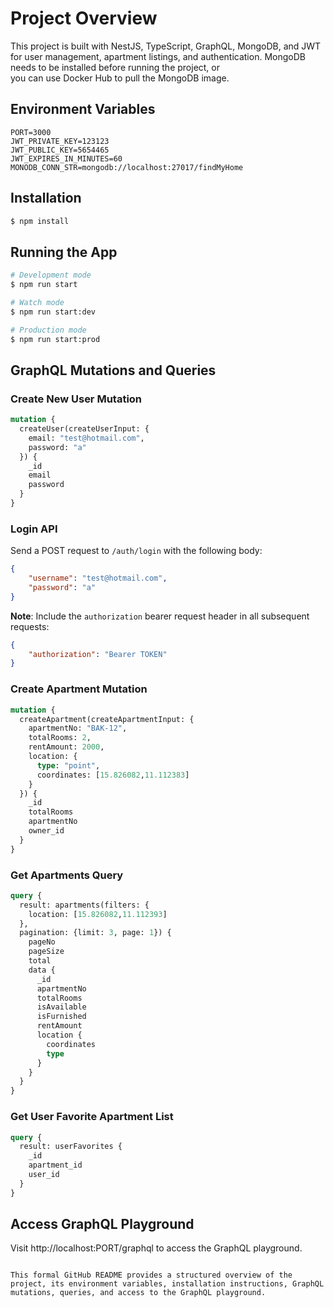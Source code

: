 # Project Overview

This project is built with NestJS, TypeScript, GraphQL, MongoDB, and JWT for user management, apartment listings, and authentication. MongoDB needs to be installed before running the project, or <br/> you can use Docker Hub to pull the MongoDB image.

## Environment Variables

```plaintext
PORT=3000
JWT_PRIVATE_KEY=123123
JWT_PUBLIC_KEY=5654465
JWT_EXPIRES_IN_MINUTES=60
MONODB_CONN_STR=mongodb://localhost:27017/findMyHome
```

## Installation

```bash
$ npm install
```

## Running the App

```bash
# Development mode
$ npm run start

# Watch mode
$ npm run start:dev

# Production mode
$ npm run start:prod
```

## GraphQL Mutations and Queries

### Create New User Mutation

```graphql
mutation {
  createUser(createUserInput: {
    email: "test@hotmail.com",
    password: "a"
  }) {
    _id
    email
    password
  }
}
```

### Login API

Send a POST request to `/auth/login` with the following body:

```json
{
    "username": "test@hotmail.com",
    "password": "a"
}
```

**Note**: Include the `authorization` bearer request header in all subsequent requests:

```json
{
    "authorization": "Bearer TOKEN"
}
```

### Create Apartment Mutation

```graphql
mutation {
  createApartment(createApartmentInput: {
    apartmentNo: "BAK-12",
    totalRooms: 2,
    rentAmount: 2000,
    location: {
      type: "point",
      coordinates: [15.826082,11.112383]
    }
  }) {
    _id
    totalRooms
    apartmentNo
    owner_id
  }
}
```

### Get Apartments Query

```graphql
query {
  result: apartments(filters: {
    location: [15.826082,11.112393]
  },
  pagination: {limit: 3, page: 1}) {
    pageNo
    pageSize
    total
    data {
      _id
      apartmentNo
      totalRooms
      isAvailable
      isFurnished
      rentAmount
      location {
        coordinates
        type
      }
    }
  }
}
```

### Get User Favorite Apartment List

```graphql
query {
  result: userFavorites {
    _id
    apartment_id
    user_id
  }
}
```

## Access GraphQL Playground

Visit http://localhost:PORT/graphql to access the GraphQL playground.
```

This formal GitHub README provides a structured overview of the project, its environment variables, installation instructions, GraphQL mutations, queries, and access to the GraphQL playground.
